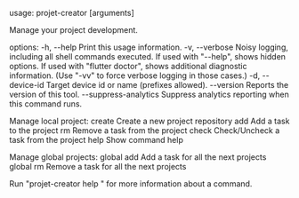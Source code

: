 
usage: projet-creator <command> [arguments]

Manage your project development.

options:
-h, --help                  Print this usage information.
-v, --verbose               Noisy logging, including all shell commands executed.
                            If used with "--help", shows hidden options. If used with "flutter doctor", shows additional diagnostic
                            information. (Use "-vv" to force verbose logging in those cases.)
-d, --device-id             Target device id or name (prefixes allowed).
    --version               Reports the version of this tool.
    --suppress-analytics    Suppress analytics reporting when this command runs.

Manage local project:
  create            Create a new project repository
  add               Add a task to the project
  rm                Remove a task from the project
  check             Check/Uncheck a task from the project
  help              Show command help

Manage global projects:
  global add        Add a task for all the next projects
  global rm         Remove a task for all the next projects

Run "projet-creator help <command>" for more information about a command.